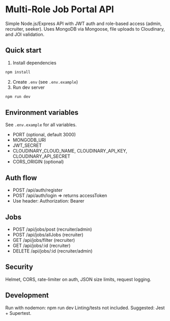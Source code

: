 # Multi-Role Job Portal API

Simple Node.js/Express API with JWT auth and role-based access (admin, recruiter, seeker). Uses MongoDB via Mongoose, file uploads to Cloudinary, and JOI validation.

## Quick start
1. Install dependencies
```bash
npm install
```
2. Create `.env` (see `.env.example`)
3. Run dev server
```bash
npm run dev
```

## Environment variables
See `.env.example` for all variables.
- PORT (optional, default 3000)
- MONGODB_URI
- JWT_SECRET
- CLOUDINARY_CLOUD_NAME, CLOUDINARY_API_KEY, CLOUDINARY_API_SECRET
- CORS_ORIGIN (optional)

## Auth flow
- POST /api/auth/register
- POST /api/auth/login ⇒ returns accessToken
- Use header: Authorization: Bearer <accessToken>

## Jobs
- POST /api/jobs/post (recruiter/admin)
- POST /api/jobs/allJobs (recruiter)
- GET /api/jobs/filter (recruiter)
- GET /api/jobs/:id (recruiter)
- DELETE /api/jobs/:id (recruiter/admin)

## Security
Helmet, CORS, rate-limiter on auth, JSON size limits, request logging.

## Development
Run with nodemon: npm run dev
Linting/tests not included. Suggested: Jest + Supertest.
